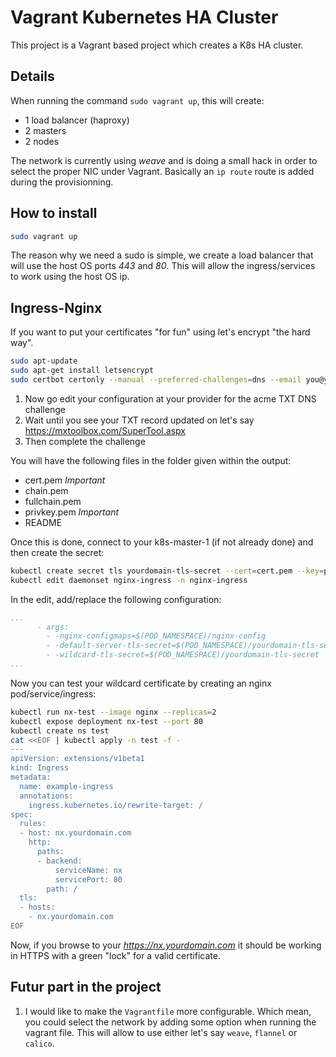 # Vagrant Kubernetes HA Cluster
This project is a Vagrant based project which creates a K8s HA cluster.

## Details
When running the command `sudo vagrant up`, this will create:
- 1 load balancer (haproxy)
- 2 masters
- 2 nodes

The network is currently using *weave* and is doing a small hack in order to select the proper NIC under Vagrant. Basically an `ip route` route is added during the provisionning.

## How to install
```bash
sudo vagrant up
```

The reason why we need a sudo is simple, we create a load balancer that will use the host OS ports *443* and *80*. This will allow the ingress/services to work using the host OS ip.

## Ingress-Nginx
If you want to put your certificates "for fun" using let's encrypt "the hard way". 

```bash
sudo apt-update
sudo apt-get install letsencrypt
sudo certbot certonly --manual --preferred-challenges=dns --email you@yourdomain.com --server https://acme-v02.api.letsencrypt.org/directory --agree-tos -d *.yourdomain.com,yourdomain.com
```

1. Now go edit your configuration at your provider for the acme TXT DNS challenge
2. Wait until you see your TXT record updated on let's say https://mxtoolbox.com/SuperTool.aspx
3. Then complete the challenge

You will have the following files in the folder given within the output:
* cert.pem *Important*
* chain.pem
* fullchain.pem
* privkey.pem *Important*
* README

Once this is done, connect to your k8s-master-1 (if not already done) and then create the secret:

```bash
kubectl create secret tls yourdomain-tls-secret --cert=cert.pem --key=privkey.pem -n nginx-ingress
kubectl edit daemonset nginx-ingress -n nginx-ingress
```

In the edit, add/replace the following configuration:

```yaml
...
      - args:
        - -nginx-configmaps=$(POD_NAMESPACE)/nginx-config
        - -default-server-tls-secret=$(POD_NAMESPACE)/yourdomain-tls-secret
        - -wildcard-tls-secret=$(POD_NAMESPACE)/yourdomain-tls-secret
...
```

Now you can test your wildcard certificate by creating an nginx pod/service/ingress:

```bash
kubectl run nx-test --image nginx --replicas=2
kubectl expose deployment nx-test --port 80
kubectl create ns test
cat <<EOF | kubectl apply -n test -f -
---
apiVersion: extensions/v1beta1
kind: Ingress
metadata:
  name: example-ingress
  annotations:
    ingress.kubernetes.io/rewrite-target: /
spec:
  rules:
  - host: nx.yourdomain.com
    http:
      paths:
      - backend:
          serviceName: nx
          servicePort: 80
        path: /
  tls:
  - hosts:
    - nx.yourdomain.com
EOF
```

Now, if you browse to your *https://nx.yourdomain.com* it should be working in HTTPS with a green "lock" for a valid certificate.

## Futur part in the project
1. I would like to make the `Vagrantfile` more configurable. Which mean, you could select the network by adding some option when running the vagrant file. This will allow to use either let's say `weave`, `flannel` or `calico`.
